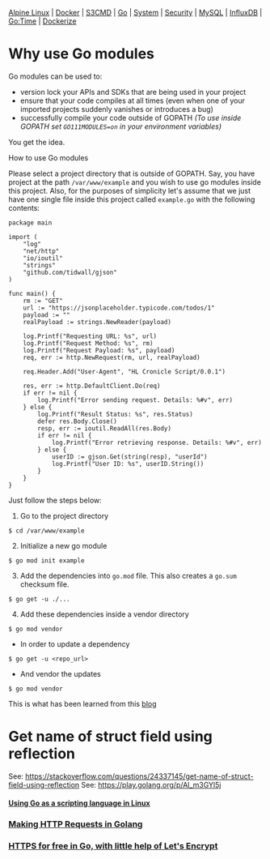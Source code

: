 [Alpine Linux](../alpine-linux/) | [Docker](../docker/) | [S3CMD](../s3cmd/) | [Go](../go/) | [System](../system/) | [Security](../security/) | [MySQL](../mysql/) | [InfluxDB](../influxdb/) | [Go:Time](time/) | [Dockerize](docker/)


# Why use Go modules

Go modules can be used to:
- version lock your APIs and SDKs that are being used in your project
- ensure that your code compiles at all times (even when one of your imported projects suddenly vanishes or introduces a bug)
- successfully compile your code outside of GOPATH *(To use inside GOPATH set ```GO111MODULES=on``` in your environment variables)*

You get the idea.

How to use Go modules

Please select a project directory that is outside of GOPATH. Say, you have project at the path ```/var/www/example``` and you wish to use go modules inside this project. Also, for the purposes of simplicity let's assume that we just have one single file inside this project called ```example.go``` with the following contents:

```
package main

import (
	"log"
	"net/http"
	"io/ioutil"
	"strings"
	"github.com/tidwall/gjson"
)

func main() {
	rm := "GET"
	url := "https://jsonplaceholder.typicode.com/todos/1"
	payload := ""
	realPayload := strings.NewReader(payload)

	log.Printf("Requesting URL: %s", url)
	log.Printf("Request Method: %s", rm)
	log.Printf("Request Payload: %s", payload)
	req, err := http.NewRequest(rm, url, realPayload)

	req.Header.Add("User-Agent", "HL Cronicle Script/0.0.1")

	res, err := http.DefaultClient.Do(req)
	if err != nil {
		log.Printf("Error sending request. Details: %#v", err)
	} else {
		log.Printf("Result Status: %s", res.Status)
		defer res.Body.Close()
		resp, err := ioutil.ReadAll(res.Body)
		if err != nil {
			log.Printf("Error retrieving response. Details: %#v", err)
		} else {
			userID := gjson.Get(string(resp), "userId")
			log.Printf("User ID: %s", userID.String())
		}
	}
}
```

Just follow the steps below:

1. Go to the project directory

```$ cd /var/www/example```

2. Initialize a new go module

```$ go mod init example```

3. Add the dependencies into ```go.mod``` file. This also creates a ```go.sum``` checksum file.

```$ go get -u ./...```

4. Add these dependencies inside a vendor directory

```$ go mod vendor```


- In order to update a dependency

```$ go get -u <repo_url>```

- And vendor the updates

```$ go mod vendor```

This is what has been learned from this [blog](https://www.kablamo.com.au/blog/2018/12/10/just-tell-me-how-to-use-go-modules)

# Get name of struct field using reflection

See: https://stackoverflow.com/questions/24337145/get-name-of-struct-field-using-reflection
See: https://play.golang.org/p/Al_m3GYl5j

#### [Using Go as a scripting language in Linux](https://dev.to/ignatk/using-go-as-a-scripting-language-in-linux-4c8c?utm_source=dormosheio&utm_campaign=dormosheio)

### [Making HTTP Requests in Golang](https://medium.com/@masnun/making-http-requests-in-golang-dd123379efe7)

### [HTTPS for free in Go, with little help of Let's Encrypt](https://blog.kowalczyk.info/article/Jl3G/https-for-free-in-go-with-little-help-of-lets-encrypt.html)
